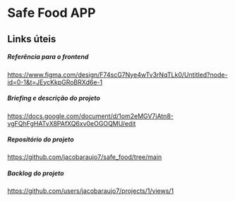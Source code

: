# Safe Food APP

## Links úteis

##### Referência para o frontend

<https://www.figma.com/design/F74scG7Nye4wTv3rNqTLk0/Untitled?node-id=0-1&t=JEycKkpGRoBRXd6e-1>

##### Briefing e descrição do projeto

<https://docs.google.com/document/d/1om2eMGV7jAtn8-vgFQhFgHATvX8PAfXQ6xv0eOGOQMU/edit>

##### Repositório do projeto

<https://github.com/jacobaraujo7/safe_food/tree/main>

##### Backlog do projeto

<https://github.com/users/jacobaraujo7/projects/1/views/1>
